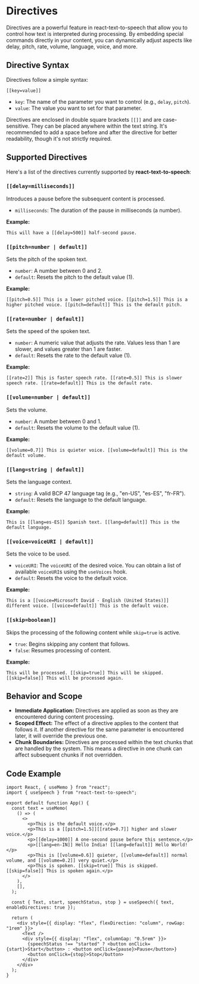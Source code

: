 # Directives

Directives are a powerful feature in react-text-to-speech that allow you to control how text is interpreted during processing. By embedding special commands directly in your content, you can dynamically adjust aspects like delay, pitch, rate, volume, language, voice, and more.

## Directive Syntax

Directives follow a simple syntax:

```
[[key=value]]
```

- `key`: The name of the parameter you want to control (e.g., `delay`, `pitch`).
- `value`: The value you want to set for that parameter.

Directives are enclosed in double square brackets `[[]]` and are case-sensitive. They can be placed anywhere within the text string. It's recommended to add a space before and after the directive for better readability, though it's not strictly required.

## Supported Directives

Here's a list of the directives currently supported by **react-text-to-speech**:

### `[[delay=milliseconds]]`

Introduces a pause before the subsequent content is processed.

- `milliseconds`: The duration of the pause in milliseconds (a number).

**Example:**

```
This will have a [[delay=500]] half-second pause.
```

### `[[pitch=number | default]]`

Sets the pitch of the spoken text.

- `number`: A number between 0 and 2.
- `default`: Resets the pitch to the default value (1).

**Example:**

```
[[pitch=0.5]] This is a lower pitched voice. [[pitch=1.5]] This is a higher pitched voice. [[pitch=default]] This is the default pitch.
```

### `[[rate=number | default]]`

Sets the speed of the spoken text.

- `number`: A numeric value that adjusts the rate. Values less than 1 are slower, and values greater than 1 are faster.
- `default`: Resets the rate to the default value (1).

**Example:**

```
[[rate=2]] This is faster speech rate. [[rate=0.5]] This is slower speech rate. [[rate=default]] This is the default rate.
```

### `[[volume=number | default]]`

Sets the volume.

- `number`: A number between 0 and 1.
- `default`: Resets the volume to the default value (1).

**Example:**

```
[[volume=0.7]] This is quieter voice. [[volume=default]] This is the default volume.
```

### `[[lang=string | default]]`

Sets the language context.

- `string`: A valid BCP 47 language tag (e.g., "en-US", "es-ES", "fr-FR").
- `default`: Resets the language to the default language.

**Example:**

```
This is [[lang=es-ES]] Spanish text. [[lang=default]] This is the default language.
```

### `[[voice=voiceURI | default]]`

Sets the voice to be used.

- `voiceURI`: The `voiceURI` of the desired voice. You can obtain a list of available `voiceURI`s using the `useVoices` hook.
- `default`: Resets the voice to the default voice.

**Example:**

```
This is a [[voice=Microsoft David - English (United States)]] different voice. [[voice=default]] This is the default voice.
```

### `[[skip=boolean]]`

Skips the processing of the following content while `skip=true` is active.

- `true`: Begins skipping any content that follows.
- `false`: Resumes processing of content.

**Example:**

```
This will be processed. [[skip=true]] This will be skipped. [[skip=false]] This will be processed again.
```

## Behavior and Scope

- **Immediate Application:** Directives are applied as soon as they are encountered during content processing.
- **Scoped Effect:** The effect of a directive applies to the content that follows it. If another directive for the same parameter is encountered later, it will override the previous one.
- **Chunk Boundaries:** Directives are processed within the text chunks that are handled by the system. This means a directive in one chunk can affect subsequent chunks if not overridden.

## Code Example

```tsx
import React, { useMemo } from "react";
import { useSpeech } from "react-text-to-speech";

export default function App() {
  const text = useMemo(
    () => (
      <>
        <p>This is the default voice.</p>
        <p>This is a [[pitch=1.5]][[rate=0.7]] higher and slower voice.</p>
        <p>[[delay=1000]] A one-second pause before this sentence.</p>
        <p>[[lang=en-IN]] Hello India! [[lang=default]] Hello World!</p>
        <p>This is [[volume=0.6]] quieter, [[volume=default]] normal volume, and [[volume=0.2]] very quiet.</p>
        <p>This is spoken. [[skip=true]] This is skipped. [[skip=false]] This is spoken again.</p>
      </>
    ),
    [],
  );

  const { Text, start, speechStatus, stop } = useSpeech({ text, enableDirectives: true });

  return (
    <div style={{ display: "flex", flexDirection: "column", rowGap: "1rem" }}>
      <Text />
      <div style={{ display: "flex", columnGap: "0.5rem" }}>
        {speechStatus !== "started" ? <button onClick={start}>Start</button> : <button onClick={pause}>Pause</button>}
        <button onClick={stop}>Stop</button>
      </div>
    </div>
  );
}
```
